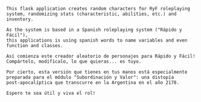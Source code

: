     This flask application creates random characters for RyF roleplaying
    system, randomizing stats (characteristic, abilities, etc.) and inventory.

    As the system is based in a Spanish roleplaying system ("Rápido y Fácil"),
    this applications is using spanish words to name variables and even
    function and classes.

    Así comienza este creador aleatorio de personajes para Rápido y Fácil!
    Compártelo, modifícalo, lo que quieras... es tuyo.

    Por cierto, esta versión que tienes en tus manos está especialmente
    preparada para el módulo "Subordinación y Valor": una distopía
    post-apocalíptica que transcurre en la Argentina en el año 2178.

    Espero te sea útil y viva el rol!

